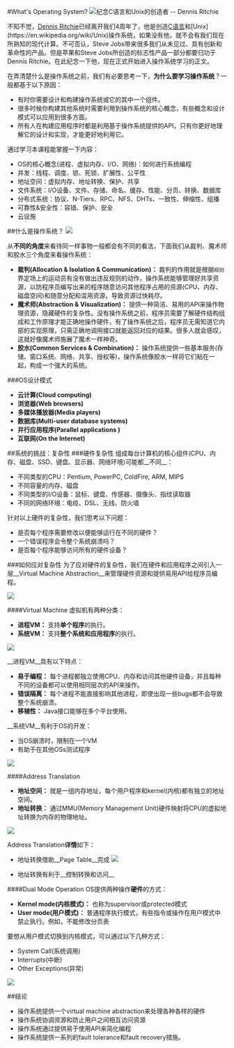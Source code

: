 #What's Operating System?
![纪念C语言和Unix的创造者 -- Dennis Ritchie](https://raw.githubusercontent.com/samlaudev/Learning-Operating-Systems/master/Blogs/2015-10-12/Dennis-Ritchie.jpg)

不知不觉，[Dennis Ritchie](https://en.wikipedia.org/wiki/Dennis_Ritchie)已经离开我们4周年了，他是创造[C语言](https://en.wikipedia.org/wiki/C_(programming_language))和[Unix](https://en.wikipedia.org/wiki/Unix)操作系统，如果没有他，就不会有我们现在所熟知的现代计算。不可否认，Steve Jobs带来很多我们从未见过、具有创新和革命性的产品。但是苹果和Steve Jobs所创造的标志性产品一部分都要归功于Dennis Ritchie。在此纪念一下他，现在正式开始进入操作系统学习的正文。


在弄清楚什么是操作系统之前，我们有必要思考一下，**为什么要学习操作系统**？一般都基于以下原因：

* 有时你需要设计和构建操作系统或它的其中一个组件。
* 很多时候你构建其他系统时需要利用到操作系统的核心概念，有些概念和设计模式可以应用到很多方面。
* 所有人在构建应用程序时都是利用基于操作系统提供的API，只有你更好地理解它的设计和实现，才能更好地利用它。

通过学习本课程能掌握一下内容：

* OS的核心概念(进程、虚拟内存、I/O、网络)：如何进行系统编程
* 并发：线程、调度、锁、死锁、扩展性、公平性
* 地址空间：虚拟内存、地址转换、保护、共享
* 文件系统：I/O设备、文件、存储、命名、缓存、性能、分页、转换、数据库
* 分布式系统：协议、N-Tiers、RPC、NFS、DHTs、一致性、伸缩性、组播
* 可靠性&安全性：容错、保护、安全
* 云设施

##什么是操作系统？
![](https://raw.githubusercontent.com/samlaudev/Learning-Operating-Systems/master/Blogs/2015-10-12/OS-Role.png)

从**不同的角度**来看待同一样事物一般都会有不同的看法，下面我们从裁判、魔术师和胶水三个角度来看操作系统：

* __裁判(Allocation & Isolation & Communication)：__ 裁判的作用就是根据`规则`界定场上的运动员有没有做出违反规则的动作，操作系统能够管理好共享资源，以防程序员编写出来的程序随意访问其他程序占用的资源(CPU、内存、磁盘空间)和随意分配和滥用资源，导致资源过快耗尽。
* __魔术师(Abstraction & Visualization)：__ 提供一种简洁、易用的API来操作物理资源，隐藏硬件的复杂性。没有操作系统之前，程序员需要了解硬件结构组成和工作原理才能正确地操作硬件，有了操作系统之后，程序员无需知道它内部的实现原理，只需正确地调用接口就能返回对应的结果。很多人就会感叹，这就好像魔术师施展了魔术一样神奇。
* __胶水(Common Services & Combination)：__ 操作系统提供一些基本服务(存储、窗口系统、网络、共享、授权等)，操作系统像胶水一样将它们粘在一起，构成一个强大的系统。

###OS设计模式
* __云计算(Cloud computing)__
* __浏览器(Web browsers)__
* __多媒体播放器(Media players)__
* __数据库(Multi-user database systems)__
* __并行应用程序(Parallel applications	)__
* __互联网(On the Internet)__


##系统的挑战：复杂性
###硬件复杂性
组成每台计算机的核心组件(CPU、内存、磁盘、SSD、键盘、显示器、网络环境)可能都__不同__：

* 不同类型的CPU：Pentium, PowerPC, ColdFire, ARM, MIPS
* 不同容量的内存、磁盘
* 不同类型的I/O设备：鼠标、键盘、传感器、摄像头、指纹读取器
* 不同的网络环境：电缆、DSL、无线、防火墙

针对以上硬件的复杂性，我们思考以下问题：

* 是否每个程序需要修改以便能够运行在不同的硬件？
* 一个错误程序会令整个系统崩溃吗？
* 是否每个程序能够访问所有的硬件设备？

###如何应对复杂性
为了应对硬件的复杂性，我们在硬件和应用程序之间引入一层__Virtual Machine Abstraction__来管理硬件资源和提供易用API给程序员编程。

![](https://raw.githubusercontent.com/samlaudev/Learning-Operating-Systems/master/Blogs/2015-10-12/Virtual-Machine-Abstraction.png)

####Virtual Machine
虚拟机有两种分类：

* __进程VM：__ 支持**单个程序**的执行。
* __系统VM：__ 支持**整个系统和应用程序**的执行。

![](https://raw.githubusercontent.com/samlaudev/Learning-Operating-Systems/master/Blogs/2015-10-12/Virtual-Machine.png)

__进程VM__具有以下特点：

* __易于编程：__ 每个进程都独立使用CPU、内存和访问其他硬件设备，并且每种不同的设备都可以使用相同层次的API来操作。
* __错误隔离：__ 每个进程不能直接影响其他进程，即使出现一些bugs都不会导致整个系统崩溃。
* __移植性：__ Java接口能够在多个平台使用。

__系统VM__有利于OS的开发：

* 当OS崩溃时，限制在一个VM
* 有助于在其他OSs测试程序

![](https://raw.githubusercontent.com/samlaudev/Learning-Operating-Systems/master/Blogs/2015-10-12/System-Virtual-Machine.png)


####Address Translation
* __地址空间：__ 就是一组内存地址，每个用户程序和kernel(内核)都有独立的地址空间。
* __地址转换：__ 通过MMU(Memory Management Unit)硬件映射将CPU的虚拟地址转换为内存的物理地址。

![](https://raw.githubusercontent.com/samlaudev/Learning-Operating-Systems/master/Blogs/2015-10-12/Address-Translation.png)

Address Translation**详情**如下：

* 地址转换借助__Page Table__完成
![](https://raw.githubusercontent.com/samlaudev/Learning-Operating-Systems/master/Blogs/2015-10-12/Address-Translation-Details.png)

* 地址转换有利于__控制转换和访问__
	

####Dual Mode Operation
OS提供两种操作**硬件**的方式：

* __Kernel mode(内核模式)：__ 也称为supervisor或protected模式
* __User mode(用户模式)：__ 普通程序执行模式，有些指令或操作在用户模式中禁止执行。例如，不能修改分页表

要想从用户模式切换到内核模式，可以通过以下几种方式：

* System Call(系统调用)
* Interrupts(中断)
* Other Exceptions(异常)

![](https://raw.githubusercontent.com/samlaudev/Learning-Operating-Systems/master/Blogs/2015-10-12/Mode-Transition.png)

##结论
* 操作系统提供一个virtual machine abstraction来处理各种各样的硬件
* 操作系统协调资源和防止用户之间相互访问资源
* 操作系统通过提供易于使用API来简化编程
* 操作系统提供一系列的fault tolerance和fault recovery措施。